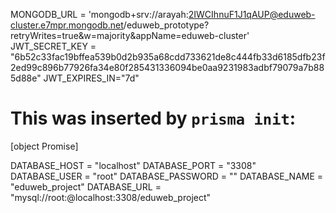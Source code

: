 MONGODB_URL = 'mongodb+srv://arayah:2IWCIhnuF1J1qAUP@eduweb-cluster.e7mpr.mongodb.net/eduweb_prototype?retryWrites=true&w=majority&appName=eduweb-cluster'
JWT_SECRET_KEY = "6b52c33fac19bffea539b0d2b935a68cdd733621de8c444fb33d6185dfb23f2ed99c896b77926fa34e80f285431336094be0aa9231983adbf79079a7b885d88e"
JWT_EXPIRES_IN="7d"

# This was inserted by `prisma init`:
[object Promise]

DATABASE_HOST  = "localhost"
DATABASE_PORT  = "3308"
DATABASE_USER  = "root"
DATABASE_PASSWORD = ""
DATABASE_NAME  = "eduweb_project"
DATABASE_URL = "mysql://root:@localhost:3308/eduweb_project"
